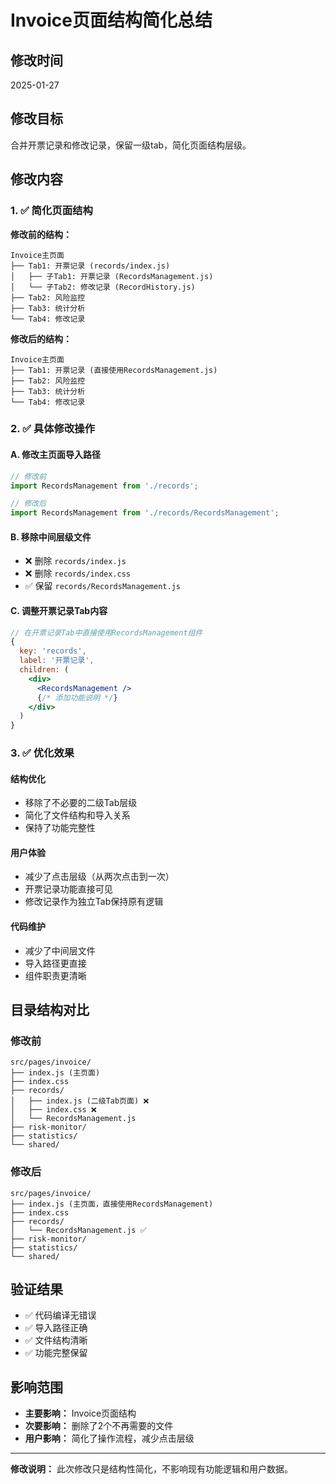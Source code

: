 # Invoice页面结构简化总结

## 修改时间
2025-01-27

## 修改目标
合并开票记录和修改记录，保留一级tab，简化页面结构层级。

## 修改内容

### 1. ✅ 简化页面结构

**修改前的结构：**
```
Invoice主页面
├── Tab1: 开票记录 (records/index.js)
│   ├── 子Tab1: 开票记录 (RecordsManagement.js) 
│   └── 子Tab2: 修改记录 (RecordHistory.js)
├── Tab2: 风险监控
├── Tab3: 统计分析  
└── Tab4: 修改记录
```

**修改后的结构：**
```
Invoice主页面
├── Tab1: 开票记录 (直接使用RecordsManagement.js)
├── Tab2: 风险监控
├── Tab3: 统计分析
└── Tab4: 修改记录
```

### 2. ✅ 具体修改操作

#### A. 修改主页面导入路径
```jsx
// 修改前
import RecordsManagement from './records';

// 修改后  
import RecordsManagement from './records/RecordsManagement';
```

#### B. 移除中间层级文件
- ❌ 删除 `records/index.js`
- ❌ 删除 `records/index.css`
- ✅ 保留 `records/RecordsManagement.js`

#### C. 调整开票记录Tab内容
```jsx
// 在开票记录Tab中直接使用RecordsManagement组件
{
  key: 'records',
  label: '开票记录',
  children: (
    <div>
      <RecordsManagement />
      {/* 添加功能说明 */}
    </div>
  )
}
```

### 3. ✅ 优化效果

#### 结构优化
- 移除了不必要的二级Tab层级
- 简化了文件结构和导入关系
- 保持了功能完整性

#### 用户体验
- 减少了点击层级（从两次点击到一次）
- 开票记录功能直接可见
- 修改记录作为独立Tab保持原有逻辑

#### 代码维护
- 减少了中间层文件
- 导入路径更直接
- 组件职责更清晰

## 目录结构对比

### 修改前
```
src/pages/invoice/
├── index.js (主页面)
├── index.css
├── records/
│   ├── index.js (二级Tab页面) ❌
│   ├── index.css ❌
│   └── RecordsManagement.js
├── risk-monitor/
├── statistics/
└── shared/
```

### 修改后
```
src/pages/invoice/
├── index.js (主页面，直接使用RecordsManagement)
├── index.css
├── records/
│   └── RecordsManagement.js ✅
├── risk-monitor/
├── statistics/
└── shared/
```

## 验证结果
- ✅ 代码编译无错误
- ✅ 导入路径正确
- ✅ 文件结构清晰
- ✅ 功能完整保留

## 影响范围
- **主要影响：** Invoice页面结构
- **次要影响：** 删除了2个不再需要的文件
- **用户影响：** 简化了操作流程，减少点击层级

---
**修改说明：** 此次修改只是结构性简化，不影响现有功能逻辑和用户数据。